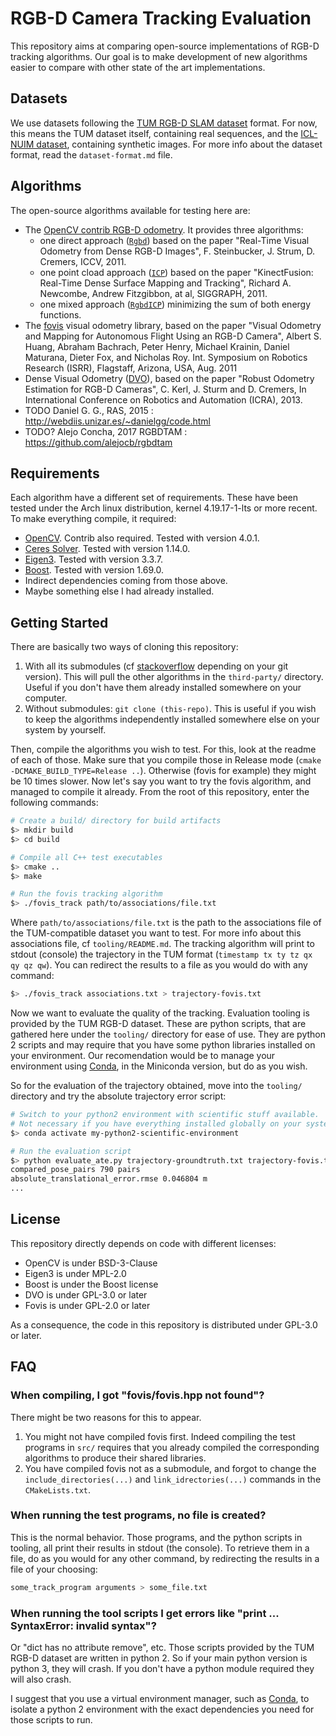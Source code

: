 # RGB-D Camera Tracking Evaluation

This repository aims at comparing open-source implementations of RGB-D tracking algorithms.
Our goal is to make development of new algorithms easier to compare
with other state of the art implementations.

## Datasets

We use datasets following the [TUM RGB-D SLAM dataset][tum-dataset] format.
For now, this means the TUM dataset itself, containing real sequences,
and the [ICL-NUIM dataset][icl-nuim], containing synthetic images.
For more info about the dataset format, read the `dataset-format.md` file.

[tum-dataset]: https://vision.in.tum.de/data/datasets/rgbd-dataset
[icl-nuim]: https://www.doc.ic.ac.uk/~ahanda/VaFRIC/iclnuim.html

## Algorithms

The open-source algorithms available for testing here are:

- The [OpenCV contrib RGB-D odometry][ocv-odometry]. It provides three algorithms:
  - one direct approach ([`Rgbd`][ocv-rgbd]) based on the paper
    "Real-Time Visual Odometry from Dense RGB-D Images",
    F. Steinbucker, J. Strum, D. Cremers, ICCV, 2011.
  - one point cload approach ([`ICP`][ocv-icp]) based on the paper
    "KinectFusion: Real-Time Dense Surface Mapping and Tracking",
    Richard A. Newcombe, Andrew Fitzgibbon, at al, SIGGRAPH, 2011.
  - one mixed approach ([`RgbdICP`][ocv-rgbd-icp]) minimizing
    the sum of both energy functions.
- The [fovis][fovis] visual odometry library, based on the paper
  "Visual Odometry and Mapping for Autonomous Flight Using an RGB-D Camera",
  Albert S. Huang, Abraham Bachrach, Peter Henry, Michael Krainin,
  Daniel Maturana, Dieter Fox, and Nicholas Roy.
  Int. Symposium on Robotics Research (ISRR), Flagstaff, Arizona, USA, Aug. 2011
- Dense Visual Odometry ([DVO][dvo]), based on the paper
  "Robust Odometry Estimation for RGB-D Cameras", C. Kerl, J. Sturm and D. Cremers,
  In International Conference on Robotics and Automation (ICRA), 2013.
- TODO Daniel G. G., RAS, 2015 : http://webdiis.unizar.es/~danielgg/code.html
- TODO? Alejo Concha, 2017 RGBDTAM : https://github.com/alejocb/rgbdtam

[ocv-odometry]: https://docs.opencv.org/4.0.1/df/ddc/classcv_1_1rgbd_1_1Odometry.html
[ocv-rgbd]: https://docs.opencv.org/4.0.1/d0/d60/classcv_1_1rgbd_1_1RgbdOdometry.html
[ocv-icp]: https://docs.opencv.org/4.0.1/d7/d83/classcv_1_1rgbd_1_1ICPOdometry.html
[ocv-rgbd-icp]: https://docs.opencv.org/4.0.1/d2/d0f/classcv_1_1rgbd_1_1RgbdICPOdometry.html
[fovis]: https://github.com/fovis/fovis
[dvo]: https://github.com/mpizenberg/dvo

## Requirements

Each algorithm have a different set of requirements.
These have been tested under the Arch linux distribution,
kernel 4.19.17-1-lts or more recent.
To make everything compile, it required:

- [OpenCV][open-cv]. Contrib also required. Tested with version 4.0.1.
- [Ceres Solver][ceres-solver]. Tested with version 1.14.0.
- [Eigen3][eigen3]. Tested with version 3.3.7.
- [Boost][boost]. Tested with version 1.69.0.
- Indirect dependencies coming from those above.
- Maybe something else I had already installed.

[open-cv]: https://opencv.org/
[ceres-solver]: http://ceres-solver.org/
[eigen3]: http://eigen.tuxfamily.org/index.php?title=Main_Page
[boost]: https://www.boost.org/

## Getting Started

There are basically two ways of cloning this repository:

1. With all its submodules (cf [stackoverflow][so-clone] depending on your git version).
   This will pull the other algorithms in the `third-party/` directory.
   Useful if you don't have them already installed somewhere on your computer.
2. Without submodules: `git clone (this-repo)`.
   This is useful if you wish to keep the algorithms
   independently installed somewhere else on your system by yourself.

[so-clone]: https://stackoverflow.com/questions/3796927/how-to-git-clone-including-submodules

Then, compile the algorithms you wish to test.
For this, look at the readme of each of those.
Make sure that you compile those in Release mode (`cmake -DCMAKE_BUILD_TYPE=Release ..`).
Otherwise (fovis for example) they might be 10 times slower.
Now let's say you want to try the fovis algorithm, and managed to compile it already.
From the root of this repository, enter the following commands:

```sh
# Create a build/ directory for build artifacts
$> mkdir build
$> cd build

# Compile all C++ test executables
$> cmake ..
$> make

# Run the fovis tracking algorithm
$> ./fovis_track path/to/associations/file.txt
```

Where `path/to/associations/file.txt` is the path to the associations file
of the TUM-compatible dataset you want to test.
For more info about this associations file, cf `tooling/README.md`.
The tracking algorithm will print to stdout (console) the trajectory
in the TUM format (`timestamp tx ty tz qx qy qz qw`).
You can redirect the results to a file as you would do with any command:

```sh
$> ./fovis_track associations.txt > trajectory-fovis.txt
```

Now we want to evaluate the quality of the tracking.
Evaluation tooling is provided by the TUM RGB-D dataset.
These are python scripts, that are gathered here under the `tooling/`
directory for ease of use.
They are python 2 scripts and may require that you have some
python libraries installed on your environment.
Our recomendation would be to manage your environment using [Conda][conda],
in the Miniconda version, but do as you wish.

[conda]: https://conda.io/projects/conda/en/latest/

So for the evaluation of the trajectory obtained,
move into the `tooling/` directory and try the absolute trajectory error script:

```sh
# Switch to your python2 environment with scientific stuff available.
# Not necessary if you have everything installed globally on your system (you will regret that!).
$> conda activate my-python2-scientific-environment

# Run the evaluation script
$> python evaluate_ate.py trajectory-groundtruth.txt trajectory-fovis.txt
compared_pose_pairs 790 pairs
absolute_translational_error.rmse 0.046804 m
...
```

## License

This repository directly depends on code with different licenses:

- OpenCV is under BSD-3-Clause
- Eigen3 is under MPL-2.0
- Boost is under the Boost license
- DVO is under GPL-3.0 or later
- Fovis is under GPL-2.0 or later

As a consequence, the code in this repository is distributed under GPL-3.0 or later.

## FAQ

### When compiling, I got "fovis/fovis.hpp not found"?

There might be two reasons for this to appear.

1. You might not have compiled fovis first.
   Indeed compiling the test programs in `src/` requires that you already
   compiled the corresponding algorithms to produce their shared libraries.
2. You have compiled fovis not as a submodule,
   and forgot to change the `include_directories(...)`
   and `link_idrectories(...)` commands in the `CMakeLists.txt`.

### When running the test programs, no file is created?

This is the normal behavior.
Those programs, and the python scripts in tooling,
all print their results in stdout (the console).
To retrieve them in a file, do as you would for any other command,
by redirecting the results in a file of your choosing:

```sh
some_track_program arguments > some_file.txt
```

### When running the tool scripts I get errors like "print ... SyntaxError: invalid syntax"?

Or "dict has no attribute remove", etc.
Those scripts provided by the TUM RGB-D dataset are written in python 2.
So if your main python version is python 3, they will crash.
If you don't have a python module required they will also crash.

I suggest that you use a virtual environment manager,
such as [Conda][conda], to isolate a python 2 environment with the exact
dependencies you need for those scripts to run.

